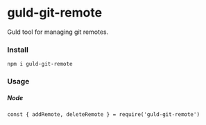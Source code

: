 # guld-git-remote

Guld tool for managing git remotes.

### Install

```
npm i guld-git-remote
```

### Usage

##### Node

```
const { addRemote, deleteRemote } = require('guld-git-remote')
```

